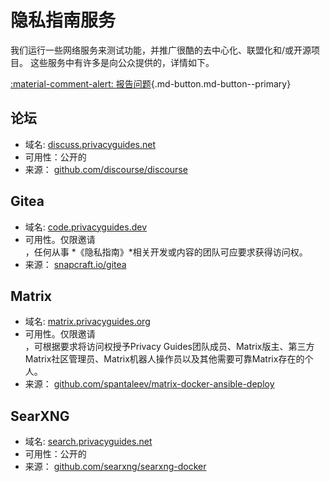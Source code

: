 # 隐私指南服务

我们运行一些网络服务来测试功能，并推广很酷的去中心化、联盟化和/或开源项目。 这些服务中有许多是向公众提供的，详情如下。

[:material-comment-alert: 报告问题](https://discuss.privacyguides.net/c/services/2 ""){.md-button.md-button--primary}

## 论坛

- 域名: [discuss.privacyguides.net](https://discuss.privacyguides.net)
- 可用性：公开的
- 来源： [github.com/discourse/discourse](https://github.com/discourse/discourse)

## Gitea

- 域名: [code.privacyguides.dev](https://code.privacyguides.dev)
- 可用性。仅限邀请  
  ，任何从事 *《隐私指南》*相关开发或内容的团队可应要求获得访问权。
- 来源： [snapcraft.io/gitea](https://snapcraft.io/gitea)

## Matrix

- 域名: [matrix.privacyguides.org](https://matrix.privacyguides.org)
- 可用性。仅限邀请  
  ，可根据要求将访问权授予Privacy Guides团队成员、Matrix版主、第三方Matrix社区管理员、Matrix机器人操作员以及其他需要可靠Matrix存在的个人。
- 来源： [github.com/spantaleev/matrix-docker-ansible-deploy](https://github.com/spantaleev/matrix-docker-ansible-deploy)

## SearXNG

- 域名: [search.privacyguides.net](https://search.privacyguides.net)
- 可用性：公开的
- 来源： [github.com/searxng/searxng-docker](https://github.com/searxng/searxng-docker)
